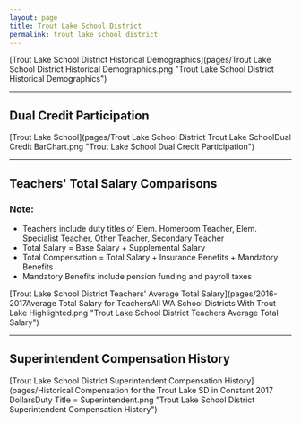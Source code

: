 ```yaml
---
layout: page
title: Trout Lake School District
permalink: trout lake school district
---
```



[Trout Lake School District Historical Demographics](pages/Trout Lake School District Historical Demographics.png "Trout Lake School District Historical Demographics")

___

## Dual Credit Participation

[Trout Lake School](pages/Trout Lake School District Trout Lake SchoolDual Credit BarChart.png "Trout Lake School Dual Credit Participation")


___

## Teachers' Total Salary Comparisons
### Note:
- Teachers include duty titles of Elem. Homeroom Teacher, Elem. Specialist Teacher, Other Teacher, Secondary Teacher
- Total Salary = Base Salary + Supplemental Salary
- Total Compensation = Total Salary + Insurance Benefits + Mandatory Benefits
- Mandatory Benefits include pension funding and payroll taxes

[Trout Lake School District Teachers' Average Total Salary](pages/2016-2017Average Total Salary for TeachersAll WA School Districts With Trout Lake Highlighted.png "Trout Lake School District Teachers Average Total Salary")


___

## Superintendent Compensation History

[Trout Lake School District Superintendent Compensation History](pages/Historical Compensation for the Trout Lake SD in Constant 2017 DollarsDuty Title = Superintendent.png "Trout Lake School District Superintendent Compensation History")

